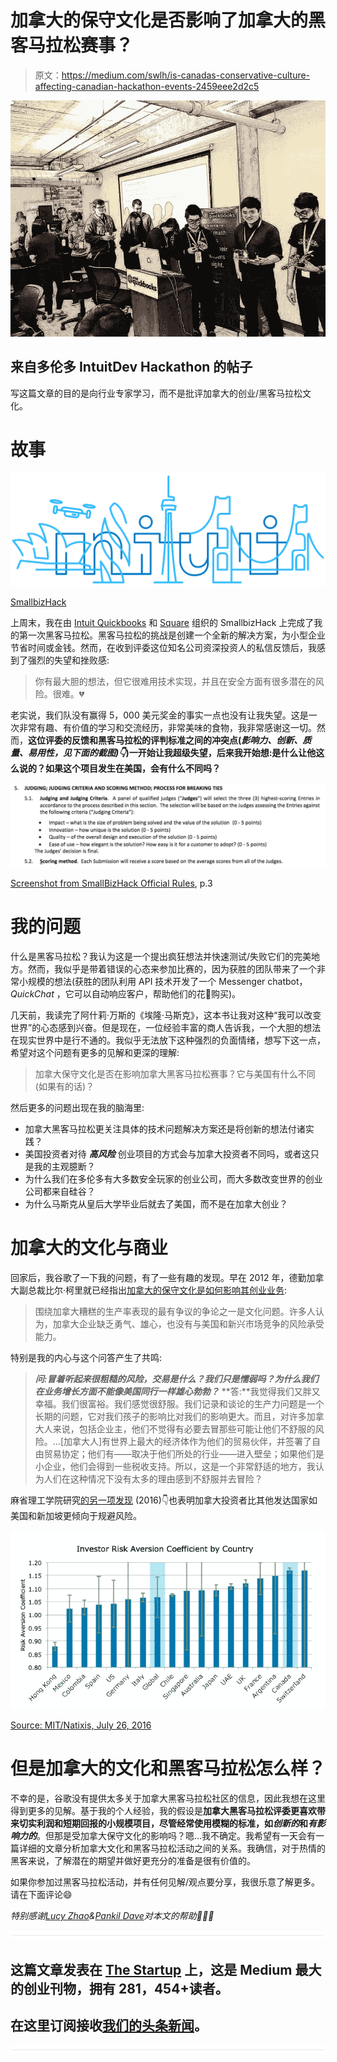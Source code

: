 # 加拿大的保守文化是否影响了加拿大的黑客马拉松赛事？

> 原文：<https://medium.com/swlh/is-canadas-conservative-culture-affecting-canadian-hackathon-events-2459eee2d2c5>

![](img/133328ad954df5a59d84c3f8c9b75b71.png)

## 来自多伦多 IntuitDev Hackathon 的帖子

写这篇文章的目的是向行业专家学习，而不是批评加拿大的创业/黑客马拉松文化。

# 故事

![](img/e59e667db919fc59bfa409f0a81ce38f.png)

[SmallbizHack](https://www.smallbizhacktoronto.com/)

上周末，我在由 [Intuit Quickbooks](https://quickbooks.intuit.ca/) 和 [Square](https://squareup.com/) 组织的 SmallbizHack 上完成了我的第一次黑客马拉松。黑客马拉松的挑战是创建一个全新的解决方案，为小型企业节省时间或金钱。然而，在收到评委这位知名公司资深投资人的私信反馈后，我感到了强烈的失望和挫败感:

> 你有最大胆的想法，但它很难用技术实现，并且在安全方面有很多潜在的风险。很难。💔

老实说，我们队没有赢得 5，000 美元奖金的事实一点也没有让我失望。这是一次非常有趣、有价值的学习和交流经历，非常美味的食物，我非常感谢这一切。然而，**这位评委的反馈和黑客马拉松的评判标准之间的冲突点(*影响力、创新、质量、易用性，见下面的截图)👇*)一开始让我超级失望，后来我开始想:是什么让他这么说的？如果这个项目发生在美国，会有什么不同吗？**

![](img/81e63288c192af5123ad71f13b9f245b.png)

[Screenshot from SmallBizHack Official Rules](https://www.smallbizhacktoronto.com/terms-and-conditions), p.3

# 我的问题

什么是黑客马拉松？我认为这是一个提出疯狂想法并快速测试/失败它们的完美地方。然而，我似乎是带着错误的心态来参加比赛的，因为获胜的团队带来了一个非常小规模的想法(获胜的团队利用 API 技术开发了一个 Messenger chatbot， *QuickChat* ，它可以自动响应客户，帮助他们的花🌹购买)。

几天前，我读完了阿什莉·万斯的《埃隆·马斯克》，这本书让我对这种“我可以改变世界”的心态感到兴奋。但是现在，一位经验丰富的商人告诉我，一个大胆的想法在现实世界中是行不通的。我似乎无法放下这种强烈的负面情绪，想写下这一点，希望对这个问题有更多的见解和更深的理解:

> 加拿大保守文化是否在影响加拿大黑客马拉松赛事？它与美国有什么不同(如果有的话)？

然后更多的问题出现在我的脑海里:

*   加拿大黑客马拉松更关注具体的技术问题解决方案还是将创新的想法付诸实践？
*   美国投资者对待 ***高风险*** 创业项目的方式会与加拿大投资者不同吗，或者这只是我的主观臆断？
*   为什么我们在多伦多有大多数安全玩家的创业公司，而大多数改变世界的创业公司都来自硅谷？
*   为什么马斯克从皇后大学毕业后就去了美国，而不是在加拿大创业？

# 加拿大的文化与商业

回家后，我谷歌了一下我的问题，有了一些有趣的发现。早在 2012 年，德勤加拿大副总裁比尔·柯里就已经指出[加拿大的保守文化是如何影响其创业业务](http://business.financialpost.com/executive/investment-fear-risky-business-for-canadas-conservative-business-culture):

> 围绕加拿大糟糕的生产率表现的最有争议的争论之一是文化问题。许多人认为，加拿大企业缺乏勇气、雄心，也没有与美国和新兴市场竞争的风险承受能力。

特别是我的内心与这个问答产生了共鸣:

> ***问:冒着听起来很粗糙的风险，交易是什么？我们只是懦弱吗？为什么我们在业务增长方面不能像美国同行一样雄心勃勃？***
> **答:**我觉得我们又胖又幸福。我们很富裕。我们感觉很舒服。我们记录和谈论的生产力问题是一个长期的问题，它对我们孩子的影响比对我们的影响更大。而且，对许多加拿大人来说，包括企业主，他们不觉得有必要去冒那些可能让他们不舒服的风险。…[加拿大人]有世界上最大的经济体作为他们的贸易伙伴，并签署了自由贸易协定；他们有——取决于他们所处的行业——进入壁垒；如果他们是小企业，他们会得到一些税收支持。所以，这是一个非常舒适的地方，我认为人们在这种情况下没有太多的理由感到不舒服并去冒险？

麻省理工学院研究[的另一项发现](http://www.advisor.ca/investments/market-insights/are-canadian-investors-too-cautious-209490) (2016)👇也表明加拿大投资者比其他发达国家如美国和新加坡更倾向于规避风险。

![](img/0f0e436ec97ff4c650139623678ff36b.png)

[Source: MIT/Natixis, July 26, 2016](http://www.advisor.ca/investments/market-insights/are-canadian-investors-too-cautious-209490)

# 但是加拿大的文化和黑客马拉松怎么样？

不幸的是，谷歌没有提供太多关于加拿大黑客马拉松社区的信息，因此我想在这里得到更多的见解。基于我的个人经验，我的假设是**加拿大黑客马拉松评委更喜欢带来切实利润和短期回报的小规模项目，尽管经常使用模糊的标准，如*创新的*和*有影响力的***。但那是受加拿大保守文化的影响吗？嗯…我不确定。我希望有一天会有一篇详细的文章分析加拿大文化和黑客马拉松活动之间的关系。我确信，对于热情的黑客来说，了解潜在的期望并做好更充分的准备是很有价值的。

如果你参加过黑客马拉松活动，并有任何见解/观点要分享，我很乐意了解更多。请在下面评论😄

*特别感谢*[*Lucy Zhao*](https://www.linkedin.com/in/lucy-zhao-8783341b/)*&*[*Pankil Dave*](https://www.linkedin.com/in/pankildave/)*对本文的帮助👏👏👏*

![](img/731acf26f5d44fdc58d99a6388fe935d.png)

## 这篇文章发表在 [The Startup](https://medium.com/swlh) 上，这是 Medium 最大的创业刊物，拥有 281，454+读者。

## 在这里订阅接收[我们的头条新闻](http://growthsupply.com/the-startup-newsletter/)。

![](img/731acf26f5d44fdc58d99a6388fe935d.png)